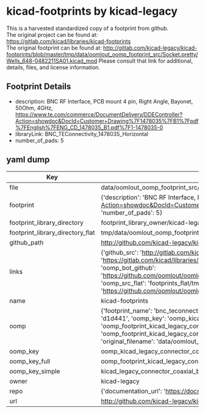 # kicad-footprints by kicad-legacy  
This is a harvested standardized copy of a footprint from github.  
The original project can be found at:  
https://gitlab.com/kicad/libraries/kicad-footprints  
The original footprint can be found at:
http://gitlab.com/kicad-legacy/kicad-footprints/blob/master/tmp/data/oomlout_oomp_footprint_src/Socket.pretty/Wells_648-0482211SA01.kicad_mod
Please consult that link for additional, details, files, and license information.  
## Footprint Details
* description: BNC RF Interface, PCB mount 4 pin, Right Angle, Bayonet, 50Ohm, 4GHz, https://www.te.com/commerce/DocumentDelivery/DDEController?Action=showdoc&DocId=Customer+Drawing%7F1478035%7FB1%7Fpdf%7FEnglish%7FENG_CD_1478035_B1.pdf%7F1-1478035-0  
* libraryLink: BNC_TEConnectivity_1478035_Horizontal  
* number_of_pads: 5  
## yaml dump  
| Key | Value |  
| --- | --- |  
| file | data/oomlout_oomp_footprint_src/kicad-footprints/Connector_Coaxial.pretty/BNC_TEConnectivity_1478035_Horizontal.kicad_mod |  
| footprint | {'description': 'BNC RF Interface, PCB mount 4 pin, Right Angle, Bayonet, 50Ohm, 4GHz, https://www.te.com/commerce/DocumentDelivery/DDEController?Action=showdoc&DocId=Customer+Drawing%7F1478035%7FB1%7Fpdf%7FEnglish%7FENG_CD_1478035_B1.pdf%7F1-1478035-0', 'libraryLink': 'BNC_TEConnectivity_1478035_Horizontal', 'number_of_pads': 5} |  
| footprint_library_directory | footprint_library_owner/kicad-legacy_kicad-footprints |  
| footprint_library_directory_flat | tmp/data/oomlout_oomp_footprint_src/footprints_flat/kicad_legacy_connector_coaxial_bnc_teconnectivity_1478035_horizontal/working |  
| github_path | http://github.com/kicad-legacy/kicad-footprints/blob/master/tmp/data/oomlout_oomp_footprint_src/Connector_Coaxial.pretty/BNC_TEConnectivity_1478035_Horizontal.kicad_mod |  
| links | {'github_src': 'http://gitlab.com/kicad-legacy/kicad-footprints/blob/master/tmp/data/oomlout_oomp_footprint_src/Socket.pretty/Wells_648-0482211SA01.kicad_mod', 'github_src_repo': 'https://gitlab.com/kicad/libraries/kicad-footprints', 'oomp_bot': 'tmp/data/oomlout_oomp_footprint_src/footprints/kicad_legacy_connector_coaxial_bnc_teconnectivity_1478035_horizontal/working', 'oomp_bot_github': 'https://github.com/oomlout/oomlout_oomp_footprint_bot/tree/main/tmp/data/oomlout_oomp_footprint_src/footprints/kicad_legacy_connector_coaxial_bnc_teconnectivity_1478035_horizontal/working', 'oomp_src_flat': 'footprints_flat/tmp/data/oomlout_oomp_footprint_src/footprints_flat/kicad_legacy_connector_coaxial_bnc_teconnectivity_1478035_horizontal/working', 'oomp_src_flat_github': 'https://github.com/oomlout/oomlout_oomp_footprint_src/tree/main/tmp/data/oomlout_oomp_footprint_src/footprints_flat/kicad_legacy_connector_coaxial_bnc_teconnectivity_1478035_horizontal/working'} |  
| name | kicad-footprints |  
| oomp | {'footprint_name': 'bnc_teconnectivity_1478035_horizontal', 'library_name': 'connector_coaxial', 'md5': 'd1d4413e522d967e8eed97306c18a5a3', 'md5_10': 'd1d4413e52', 'md5_5': 'd1d44', 'md5_6': 'd1d441', 'oomp_key': 'oomp_kicad_legacy_connector_coaxial_bnc_teconnectivity_1478035_horizontal', 'oomp_key_extra': 'oomp_footprint_kicad_legacy_connector_coaxial_bnc_teconnectivity_1478035_horizontal', 'oomp_key_full': 'oomp_footprint_kicad_legacy_connector_coaxial_bnc_teconnectivity_1478035_horizontal_d1d441', 'oomp_key_simple': 'kicad_legacy_connector_coaxial_bnc_teconnectivity_1478035_horizontal', 'original_filename': 'data/oomlout_oomp_footprint_src/kicad-footprints/Connector_Coaxial.pretty/BNC_TEConnectivity_1478035_Horizontal.kicad_mod', 'owner_name': 'kicad_legacy'} |  
| oomp_key | oomp_kicad_legacy_connector_coaxial_bnc_teconnectivity_1478035_horizontal |  
| oomp_key_full | oomp_footprint_kicad_legacy_connector_coaxial_bnc_teconnectivity_1478035_horizontal |  
| oomp_key_simple | kicad_legacy_connector_coaxial_bnc_teconnectivity_1478035_horizontal |  
| owner | kicad-legacy |  
| repo | {'documentation_url': 'https://docs.github.com/rest/repos/repos#get-a-repository', 'message': 'Not Found'} |  
| url | http://github.com/kicad-legacy/kicad-footprints |  

